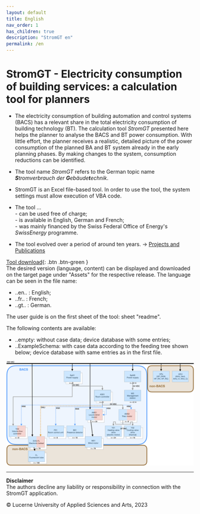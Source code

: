 ```yaml
---
layout: default
title: English
nav_order: 1
has_children: true
description: "StromGT en"
permalink: /en
---
```


# StromGT - Electricity consumption of building services: a calculation tool for planners
- The electricity consumption of building automation and control systems (BACS) has a relevant share in the total electricity consumption of building technology (BT). The calculation tool _StromGT_ presented here helps the planner to analyse the BACS and BT power consumption. With little effort, the planner receives a realistic, detailed picture of the power consumption of the planned BA and BT system already in the early planning phases. By making changes to the system, consumption reductions can be identified.

- The tool name _StromGT_ refers to the German topic name _**S**tromverbrauch der **G**ebäude**t**echnik_.

- StromGT is an Excel file-based tool. In order to use the tool, the system settings must allow execution of VBA code.
 
- The tool ...<br>
      - can be used free of charge;<br> 
      - is available in English, German and French;<br>
      - was mainly financed by the Swiss Federal Office of Energy's _SwissEnergy_ programme.<br>

- The tool evolved over a period of around ten years. -> [Projects and Publications](https://hslu-ige-laes.github.io/StromGTPublic/en/projects)

 [Tool download](https://github.com/hslu-ige-laes/StromGTPublic/releases/latest){: .btn .btn-green }<br> 
The desired version (language, content) can be displayed and downloaded on the target page under "Assets" for the respective release.
The language can be seen in the file name:
- ..en.. : English;<br>
- ..fr.. : French;<br>
- ..gt.. : German.<br>

The user guide is on the first sheet of the tool: sheet "readme".<br>

The following contents are available:<br>
- ..empty: without case data; device database with some entries;<br>
- ..ExampleSchema: with case data according to the feeding tree shown below; device database with same entries as in the first file.<br>

<img src="https://github.com/hslu-ige-laes/StromGTPublic/raw/main/docs/assets/images/SchemaBsp_en_200p.png">


<hr>

**Disclaimer**<br>
The authors decline any liability or responsibility in connection with the StromGT application.

&copy; Lucerne University of Applied Sciences and Arts, 2023
